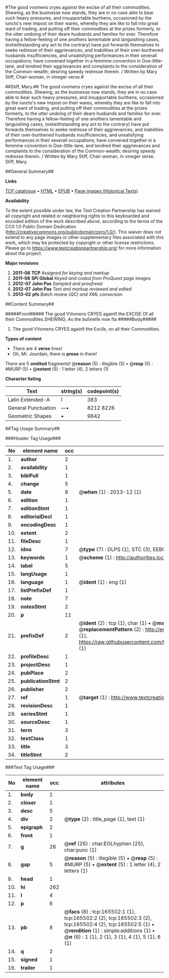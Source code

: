 #The good vvomens cryes against the excise of all their commodities. Shewing, as the businesse now stands, they are in no case able to bear such heavy pressures, and insupportable burthens, occasioned by the iuncto's new impost on their wares, whereby they are like to fall into great want of trading, and putting off their commodities at the prizes formerly, to the utter undoing of their deare husbands and families for ever. Therefore having a fellow-feeling of one anothers lamentable and languishing cases, (notwithstanding any act to the contrary) have put forwards themselves to seeke redresse of their aggrievances, and inabilities of their over-burthened husbands insufficiencies, and unsatisfying performances in their severall occupations; have convened together in a feminine convention in Doe-little-lane, and tendred their aggrievances and complaints to the consideration of the Common-wealth; desiring speedy redresse therein. / Written by Mary Stiff, Chair-woman, in vineger verse.#

##Stiff, Mary.##
The good vvomens cryes against the excise of all their commodities. Shewing, as the businesse now stands, they are in no case able to bear such heavy pressures, and insupportable burthens, occasioned by the iuncto's new impost on their wares, whereby they are like to fall into great want of trading, and putting off their commodities at the prizes formerly, to the utter undoing of their deare husbands and families for ever. Therefore having a fellow-feeling of one anothers lamentable and languishing cases, (notwithstanding any act to the contrary) have put forwards themselves to seeke redresse of their aggrievances, and inabilities of their over-burthened husbands insufficiencies, and unsatisfying performances in their severall occupations; have convened together in a feminine convention in Doe-little-lane, and tendred their aggrievances and complaints to the consideration of the Common-wealth; desiring speedy redresse therein. / Written by Mary Stiff, Chair-woman, in vineger verse.
Stiff, Mary.

##General Summary##

**Links**

[TCP catalogue](http://www.ota.ox.ac.uk/tcp/)  • 
[HTML](http://tei.it.ox.ac.uk/tcp/Texts-HTML/free/A93/A93897.html)  • 
[EPUB](http://tei.it.ox.ac.uk/tcp/Texts-EPUB/free/A93/A93897.epub) • 
[Page images (Historical Texts)](https://historicaltexts.jisc.ac.uk/eebo-99863504e)

**Availability**

To the extent possible under law, the Text Creation Partnership has waived all copyright and related or neighboring rights to this keyboarded and encoded edition of the work described above, according to the terms of the CC0 1.0 Public Domain Dedication (http://creativecommons.org/publicdomain/zero/1.0/). This waiver does not extend to any page images or other supplementary files associated with this work, which may be protected by copyright or other license restrictions. Please go to https://www.textcreationpartnership.org/ for more information about the project.

**Major revisions**

1. __2011-08__ __TCP__ *Assigned for keying and markup*
1. __2011-08__ __SPi Global__ *Keyed and coded from ProQuest page images*
1. __2012-07__ __John Pas__ *Sampled and proofread*
1. __2012-07__ __John Pas__ *Text and markup reviewed and edited*
1. __2013-02__ __pfs__ *Batch review (QC) and XML conversion*

##Content Summary##

#####Front#####
The good VVomens CRYES againſt the EXCISE Of all their Commodities.SHEWING, As the buſineſſe now ſta
#####Body#####

1. The good VVomens CRYES againſt the Exciſe, on all their Commodities.

**Types of content**

  * There are 4 **verse** lines!
  * Oh, Mr. Jourdain, there is **prose** in there!

There are 5 **omitted** fragments! 
 @__reason__ (5) : illegible (5)  •  @__resp__ (5) : #MURP (5)  •  @__extent__ (5) : 1 letter (4), 2 letters (1)

**Character listing**


|Text|string(s)|codepoint(s)|
|---|---|---|
|Latin Extended-A|ſ|383|
|General Punctuation|—•|8212 8226|
|Geometric Shapes|▪|9642|

##Tag Usage Summary##

###Header Tag Usage###

|No|element name|occ|attributes|
|---|---|---|---|
|1.|__author__|2||
|2.|__availability__|1||
|3.|__biblFull__|1||
|4.|__change__|5||
|5.|__date__|8| @__when__ (1) : 2013-12 (1)|
|6.|__edition__|1||
|7.|__editionStmt__|1||
|8.|__editorialDecl__|1||
|9.|__encodingDesc__|1||
|10.|__extent__|2||
|11.|__fileDesc__|1||
|12.|__idno__|7| @__type__ (7) : DLPS (1), STC (3), EEBO-CITATION (1), PROQUEST (1), VID (1)|
|13.|__keywords__|1| @__scheme__ (1) : http://authorities.loc.gov/ (1)|
|14.|__label__|5||
|15.|__langUsage__|1||
|16.|__language__|1| @__ident__ (1) : eng (1)|
|17.|__listPrefixDef__|1||
|18.|__note__|7||
|19.|__notesStmt__|2||
|20.|__p__|11||
|21.|__prefixDef__|2| @__ident__ (2) : tcp (1), char (1)  •  @__matchPattern__ (2) : ([0-9\-]+):([0-9IVX]+) (1), (.+) (1)  •  @__replacementPattern__ (2) : http://eebo.chadwyck.com/downloadtiff?vid=$1&page=$2 (1), https://raw.githubusercontent.com/textcreationpartnership/Texts/master/tcpchars.xml#$1 (1)|
|22.|__profileDesc__|1||
|23.|__projectDesc__|1||
|24.|__pubPlace__|2||
|25.|__publicationStmt__|2||
|26.|__publisher__|2||
|27.|__ref__|1| @__target__ (1) : http://www.textcreationpartnership.org/docs/. (1)|
|28.|__revisionDesc__|1||
|29.|__seriesStmt__|1||
|30.|__sourceDesc__|1||
|31.|__term__|3||
|32.|__textClass__|1||
|33.|__title__|3||
|34.|__titleStmt__|2||


###Text Tag Usage###

|No|element name|occ|attributes|
|---|---|---|---|
|1.|__body__|1||
|2.|__closer__|1||
|3.|__desc__|5||
|4.|__div__|2| @__type__ (2) : title_page (1), text (1)|
|5.|__epigraph__|2||
|6.|__front__|1||
|7.|__g__|26| @__ref__ (26) : char:EOLhyphen (25), char:punc (1)|
|8.|__gap__|5| @__reason__ (5) : illegible (5)  •  @__resp__ (5) : #MURP (5)  •  @__extent__ (5) : 1 letter (4), 2 letters (1)|
|9.|__head__|1||
|10.|__hi__|262||
|11.|__l__|4||
|12.|__p__|6||
|13.|__pb__|8| @__facs__ (8) : tcp:165502:1 (1), tcp:165502:2 (2), tcp:165502:3 (2), tcp:165502:4 (2), tcp:165502:5 (1)  •  @__rendition__ (1) : simple:additions (1)  •  @__n__ (6) : 1 (1), 2 (1), 3 (1), 4 (1), 5 (1), 6 (1)|
|14.|__q__|2||
|15.|__signed__|1||
|16.|__trailer__|1||
